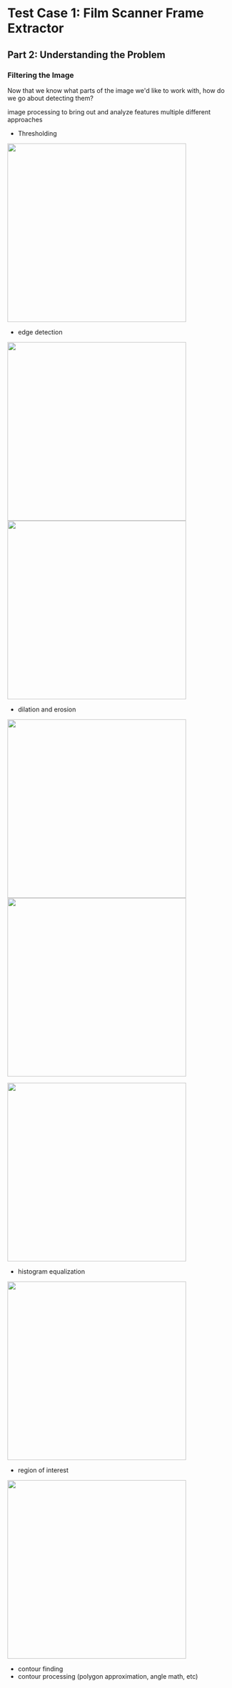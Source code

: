 # Test Case 1: Film Scanner Frame Extractor

## Part 2: Understanding the Problem

### Filtering the Image

Now that we know what parts of the image we'd like to work with, how do we go about detecting them?

image processing to bring out and analyze features
multiple different approaches

* Thresholding

<img src="http://gregborenstein.com/assets/opencv/threshold.gif" width="400px" />

* edge detection

<img src="http://gregborenstein.com/assets/opencv/find_sobel_edges_horizontal.gif" width="400px" /> <img src="http://gregborenstein.com/assets/opencv/find_sobel_edges_vertical.gif" width="400px" />

* dilation and erosion

<img src="http://gregborenstein.com/assets/opencv/dilate.gif" width="400px" /> <img src="http://gregborenstein.com/assets/opencv/erode.gif" width="400px" />

<img src="http://gregborenstein.com/assets/opencv/dilate_erode.gif" width="400px" />

* histogram equalization

<img src="http://gregborenstein.com/assets/opencv/equalize_histogram.gif" width="400px" />


* region of interest

<img src="http://gregborenstein.com/assets/opencv/region_of_interest.gif" width="400px" />


* contour finding
* contour processing (polygon approximation, angle math, etc)
